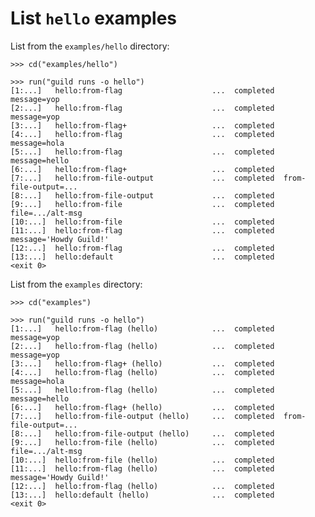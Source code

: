 # List `hello` examples

List from the `examples/hello` directory:

    >>> cd("examples/hello")

    >>> run("guild runs -o hello")
    [1:...]   hello:from-flag                    ...  completed  message=yop
    [2:...]   hello:from-flag                    ...  completed  message=yop
    [3:...]   hello:from-flag+                   ...  completed
    [4:...]   hello:from-flag                    ...  completed  message=hola
    [5:...]   hello:from-flag                    ...  completed  message=hello
    [6:...]   hello:from-flag+                   ...  completed
    [7:...]   hello:from-file-output             ...  completed  from-file-output=...
    [8:...]   hello:from-file-output             ...  completed
    [9:...]   hello:from-file                    ...  completed  file=.../alt-msg
    [10:...]  hello:from-file                    ...  completed
    [11:...]  hello:from-flag                    ...  completed  message='Howdy Guild!'
    [12:...]  hello:from-flag                    ...  completed
    [13:...]  hello:default                      ...  completed
    <exit 0>

List from the `examples` directory:

    >>> cd("examples")

    >>> run("guild runs -o hello")
    [1:...]   hello:from-flag (hello)            ...  completed  message=yop
    [2:...]   hello:from-flag (hello)            ...  completed  message=yop
    [3:...]   hello:from-flag+ (hello)           ...  completed
    [4:...]   hello:from-flag (hello)            ...  completed  message=hola
    [5:...]   hello:from-flag (hello)            ...  completed  message=hello
    [6:...]   hello:from-flag+ (hello)           ...  completed
    [7:...]   hello:from-file-output (hello)     ...  completed  from-file-output=...
    [8:...]   hello:from-file-output (hello)     ...  completed
    [9:...]   hello:from-file (hello)            ...  completed  file=.../alt-msg
    [10:...]  hello:from-file (hello)            ...  completed
    [11:...]  hello:from-flag (hello)            ...  completed  message='Howdy Guild!'
    [12:...]  hello:from-flag (hello)            ...  completed
    [13:...]  hello:default (hello)              ...  completed
    <exit 0>
